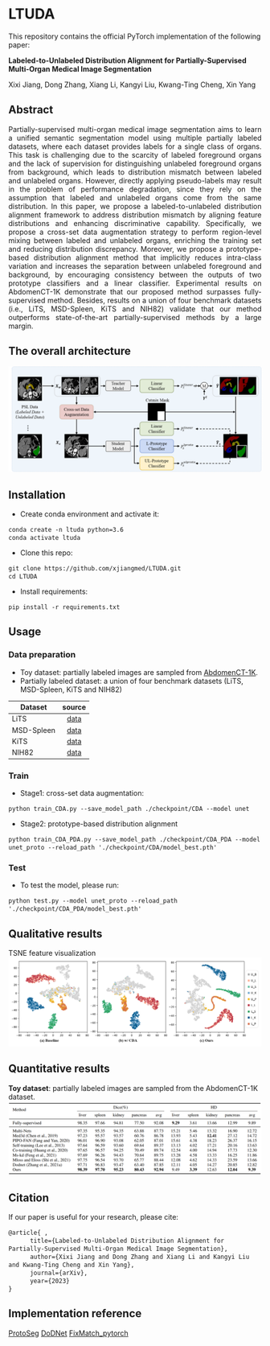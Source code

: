 # LTUDA

This repository contains the official PyTorch implementation of the following paper:

**Labeled-to-Unlabeled Distribution Alignment for Partially-Supervised Multi-Organ Medical Image Segmentation**

Xixi Jiang, Dong Zhang, Xiang Li, Kangyi Liu, Kwang-Ting Cheng, Xin Yang

## Abstract
<p align="justify">
Partially-supervised multi-organ medical image segmentation aims to learn a unified semantic segmentation model using multiple partially labeled datasets, where each dataset provides labels for a single class of organs. This task is challenging due to the scarcity of labeled foreground organs and the lack of supervision for distinguishing unlabeled foreground organs from background, which leads to distribution mismatch between labeled and unlabeled organs. However, directly applying pseudo-labels may result in the problem of performance degradation, since they rely on the assumption that labeled and unlabeled organs come from the same distribution. In this paper, we propose a labeled-to-unlabeled distribution alignment framework to address distribution mismatch by aligning feature distributions and enhancing discriminative capability. Specifically, we propose a cross-set data augmentation strategy to perform region-level mixing between labeled and unlabeled organs, enriching the training set and reducing distribution discrepancy. Moreover, we propose a prototype-based distribution alignment method that implicitly reduces intra-class variation and increases the separation between unlabeled foreground and background, by encouraging consistency between the outputs of two prototype classifiers and a linear classifier. Experimental results on AbdomenCT-1K demonstrate that our proposed method surpasses fully-supervised method. Besides, results on a union of four benchmark datasets (i.e., LiTS, MSD-Spleen, KiTS and NIH82) validate that our method outperforms state-of-the-art partially-supervised methods by a large margin.

## The overall architecture
![image](https://github.com/xjiangmed/LTUDA/blob/main/imgs/framework.png)

## Installation

- Create conda environment and activate it:
```
conda create -n ltuda python=3.6
conda activate ltuda
```
- Clone this repo:
```
git clone https://github.com/xjiangmed/LTUDA.git
cd LTUDA
```
- Install requirements:
```
pip install -r requirements.txt
```

## Usage
### Data preparation
- Toy dataset: partially labeled images are sampled from [AbdomenCT-1K](https://zenodo.org/record/7860267#.ZFEMBnZBy3A).
- Partially labeled dataset: a union of four benchmark datasets (LiTS, MSD-Spleen, KiTS and NIH82)

Dataset | source
--- | :---:
LiTS | [data](https://competitions.codalab.org/competitions/17094)
MSD-Spleen | [data](http://medicaldecathlon.com/)
KiTS | [data](https://kits19.grand-challenge.org/data/)
NIH82 | [data](https://wiki.cancerimagingarchive.net/display/Public/Pancreas-CT)

### Train 
- Stage1: cross-set data augmentation:
```
python train_CDA.py --save_model_path ./checkpoint/CDA --model unet 
```
- Stage2: prototype-based distribution alignment
```
python train_CDA_PDA.py --save_model_path ./checkpoint/CDA_PDA --model unet_proto --reload_path './checkpoint/CDA/model_best.pth' 
```
### Test
- To test the model, please run:
```
python test.py --model unet_proto --reload_path './checkpoint/CDA_PDA/model_best.pth'
```

## Qualitative results
TSNE feature visualization
![image](https://github.com/xjiangmed/LTUDA/blob/main/imgs/tsne.png)
## Quantitative results
**Toy dataset**: partially labeled images are sampled from the AbdomenCT-1K dataset.
![image](https://github.com/xjiangmed/LTUDA/blob/main/imgs/toy_results.jpg)

## Citation
If our paper is useful for your research, please cite:
```
@article{ ,
      title={Labeled-to-Unlabeled Distribution Alignment for Partially-Supervised Multi-Organ Medical Image Segmentation}, 
      author={Xixi Jiang and Dong Zhang and Xiang Li and Kangyi Liu and Kwang-Ting Cheng and Xin Yang},
      journal={arXiv},
      year={2023}
}
```

## Implementation reference
[ProtoSeg](https://github.com/tfzhou/ProtoSeg)
[DoDNet](https://github.com/jianpengz/DoDNet)
[FixMatch_pytorch](https://github.com/valencebond/FixMatch_pytorch)
